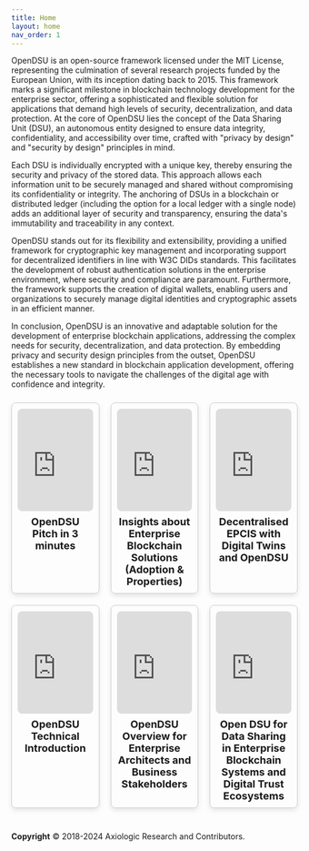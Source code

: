 ```yaml
---
title: Home
layout: home
nav_order: 1
---
```


OpenDSU is an open-source framework licensed under the MIT License, representing the culmination of several research projects funded by the European Union, with its inception dating back to 2015. This framework marks a significant milestone in blockchain technology development for the enterprise sector, offering a sophisticated and flexible solution for applications that demand high levels of security, decentralization, and data protection. At the core of OpenDSU lies the concept of the Data Sharing Unit (DSU), an autonomous entity designed to ensure data integrity, confidentiality, and accessibility over time, crafted with "privacy by design" and "security by design" principles in mind.

Each DSU is individually encrypted with a unique key, thereby ensuring the security and privacy of the stored data. This approach allows each information unit to be securely managed and shared without compromising its confidentiality or integrity. The anchoring of DSUs in a blockchain or distributed ledger (including the option for a local ledger with a single node) adds an additional layer of security and transparency, ensuring the data's immutability and traceability in any context.

OpenDSU stands out for its flexibility and extensibility, providing a unified framework for cryptographic key management and incorporating support for decentralized identifiers in line with W3C DIDs standards. This facilitates the development of robust authentication solutions in the enterprise environment, where security and compliance are paramount. Furthermore, the framework supports the creation of digital wallets, enabling users and organizations to securely manage digital identities and cryptographic assets in an efficient manner.

In conclusion, OpenDSU is an innovative and adaptable solution for the development of enterprise blockchain applications, addressing the complex needs for security, decentralization, and data protection. By embedding privacy and security design principles from the outset, OpenDSU establishes a new standard in blockchain application development, offering the necessary tools to navigate the challenges of the digital age with confidence and integrity.



<html lang="en">
<head>
<meta charset="UTF-8">
<meta name="viewport" content="width=device-width, initial-scale=1.0">
<title>YouTube Video Cards</title>
<style>
  .row {
    display: flex;
    justify-content: center;
    align-items: stretch; /* Make items stretch vertically */
    flex-wrap: wrap;
    margin: 0 -10px;
  }
  .card {
    width: calc(33.33% - 20px); /* Adjusted width to accommodate 3 cards per row */
    border: 1px solid #ccc;
    border-radius: 8px;
    margin: 10px;
    padding: 10px;
    box-shadow: 0 4px 8px rgba(0, 0, 0, 0.1);
    box-sizing: border-box; /* Include padding and border in the width calculation */
    display: flex;
    flex-direction: column;
  }
  .card iframe {
    width: 100%;
    height: 180px;
    border: none;
    border-radius: 8px;
  }
  .title {
    font-size: 18px;
    font-weight: bold;
    margin-top: 8px;
    text-align: center; /* Center the title */
  }
</style>
</head>
<body>

<div class="row">
  <div class="card">
    <iframe src="https://www.youtube.com/embed/n6YiWk8t3W0?si=6l1jbqU3aq2Gf_IN" frameborder="0" allowfullscreen></iframe>
    <div class="title">OpenDSU Pitch in 3 minutes</div>
  </div>

  <div class="card">
    <iframe src="https://www.youtube.com/embed/RYxe61jE_J8?si=boFeN1F96bZQWeCD" frameborder="0" allowfullscreen></iframe>
    <div class="title">Insights about Enterprise Blockchain Solutions (Adoption & Properties)</div>
  </div>

  <div class="card">
    <iframe src="https://www.youtube.com/embed/tYjIfKK4TOQ?si=s9Ep9lFXx-H33sv6" frameborder="0" allowfullscreen></iframe>
    <div class="title">Decentralised EPCIS with Digital Twins and OpenDSU</div>
  </div>
</div>

<div class="row">
  <div class="card">
    <iframe src="https://www.youtube.com/embed/BB7XcK8Ptss?si=szd06PzJIvXtUx2w" frameborder="0" allowfullscreen></iframe>
    <div class="title">OpenDSU Technical Introduction</div>
  </div>

  <div class="card">
    <iframe src="https://www.youtube.com/embed/HCkeFXyeJxg?si=3eWIn8wbNRMlybUU" frameborder="0" allowfullscreen></iframe>
    <div class="title">OpenDSU Overview for Enterprise Architects and Business Stakeholders </div>
  </div>

  <div class="card">
    <iframe src="https://www.youtube.com/embed/0A3bGUAajrM?si=KSaBfEwnUbs8ADiD" frameborder="0" allowfullscreen></iframe>
    <div class="title">Open DSU for Data Sharing in Enterprise Blockchain Systems and Digital Trust Ecosystems</div>
  </div>
</div>

</body>
</html>



<br>

 **Copyright** © 2018-2024 Axiologic Research and Contributors.
